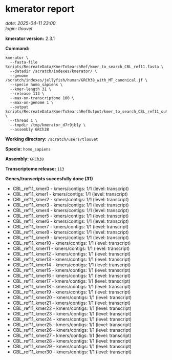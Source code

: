 # kmerator report
*date: 2025-04-11 23:00*  
*login: tlouvet*

**kmerator version:** 2.3.1

**Command:**

```
kmerator \
  --fasta-file Scripts/RecreateData/KmerToSearchRef/kmer_to_search_CBL_ref11.fasta \
  --datadir /scratch/indexes/kmerator/ \
  --genome /scratch/indexes/jellyfish/human/GRCh38_with_MT_canonical.jf \
  --specie homo_sapiens \
  --kmer-length 31 \
  --release 113 \
  --max-on-transcriptome 100 \
  --max-on-genome 1 \
  --output Scripts/RecreateData/KmerToSearchRefOutput/kmer_to_search_CBL_ref11_output \
  --thread 1 \
  --tmpdir /tmp/kmerator_d7r9jb1y \
  --assembly GRCh38
```

**Working directory:** `/scratch/users/tlouvet`

**Specie:** `homo_sapiens`

**Assembly:** `GRCh38`

**Transcriptome release:** `113`

**Genes/transcripts succesfully done (31)**

- CBL_ref11_kmer0 - kmers/contigs: 1/1 (level: transcript)
- CBL_ref11_kmer1 - kmers/contigs: 1/1 (level: transcript)
- CBL_ref11_kmer2 - kmers/contigs: 1/1 (level: transcript)
- CBL_ref11_kmer3 - kmers/contigs: 1/1 (level: transcript)
- CBL_ref11_kmer4 - kmers/contigs: 1/1 (level: transcript)
- CBL_ref11_kmer5 - kmers/contigs: 1/1 (level: transcript)
- CBL_ref11_kmer6 - kmers/contigs: 1/1 (level: transcript)
- CBL_ref11_kmer7 - kmers/contigs: 1/1 (level: transcript)
- CBL_ref11_kmer8 - kmers/contigs: 1/1 (level: transcript)
- CBL_ref11_kmer9 - kmers/contigs: 1/1 (level: transcript)
- CBL_ref11_kmer10 - kmers/contigs: 1/1 (level: transcript)
- CBL_ref11_kmer11 - kmers/contigs: 1/1 (level: transcript)
- CBL_ref11_kmer12 - kmers/contigs: 1/1 (level: transcript)
- CBL_ref11_kmer13 - kmers/contigs: 1/1 (level: transcript)
- CBL_ref11_kmer14 - kmers/contigs: 1/1 (level: transcript)
- CBL_ref11_kmer15 - kmers/contigs: 1/1 (level: transcript)
- CBL_ref11_kmer16 - kmers/contigs: 1/1 (level: transcript)
- CBL_ref11_kmer17 - kmers/contigs: 1/1 (level: transcript)
- CBL_ref11_kmer18 - kmers/contigs: 1/1 (level: transcript)
- CBL_ref11_kmer19 - kmers/contigs: 1/1 (level: transcript)
- CBL_ref11_kmer20 - kmers/contigs: 1/1 (level: transcript)
- CBL_ref11_kmer21 - kmers/contigs: 1/1 (level: transcript)
- CBL_ref11_kmer22 - kmers/contigs: 1/1 (level: transcript)
- CBL_ref11_kmer23 - kmers/contigs: 1/1 (level: transcript)
- CBL_ref11_kmer24 - kmers/contigs: 1/1 (level: transcript)
- CBL_ref11_kmer25 - kmers/contigs: 1/1 (level: transcript)
- CBL_ref11_kmer26 - kmers/contigs: 1/1 (level: transcript)
- CBL_ref11_kmer27 - kmers/contigs: 1/1 (level: transcript)
- CBL_ref11_kmer28 - kmers/contigs: 1/1 (level: transcript)
- CBL_ref11_kmer29 - kmers/contigs: 1/1 (level: transcript)
- CBL_ref11_kmer30 - kmers/contigs: 1/1 (level: transcript)
